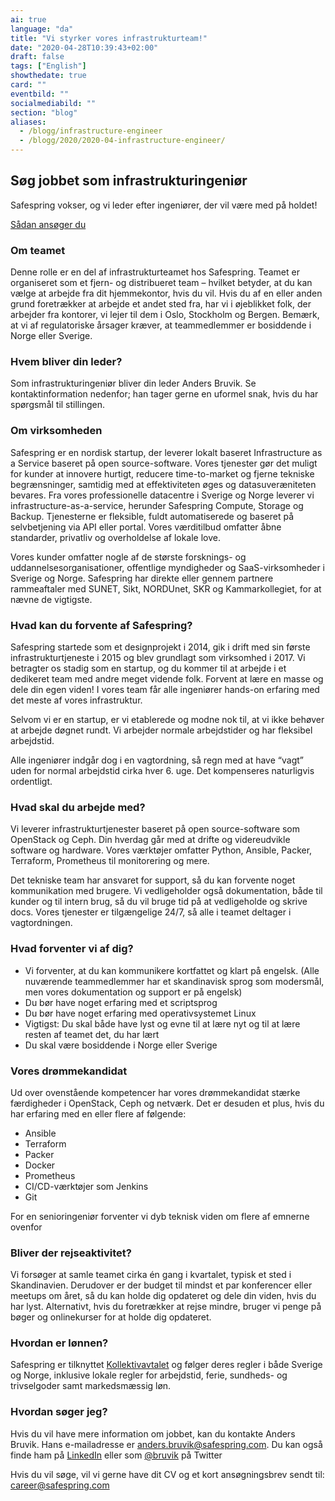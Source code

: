 ```yaml
---
ai: true
language: "da"
title: "Vi styrker vores infrastrukturteam!"
date: "2020-04-28T10:39:43+02:00"
draft: false
tags: ["English"]
showthedate: true
card: ""
eventbild: ""
socialmediabild: ""
section: "blog"
aliases:
  - /blogg/infrastructure-engineer
  - /blogg/2020/2020-04-infrastructure-engineer/
---
```

## Søg jobbet som infrastrukturingeniør

<div class="ingress"><p>Safespring vokser, og vi leder efter ingeniører, der vil være med på holdet!</p></div>

<a id="button" href="#apply">Sådan ansøger du</a>

### Om teamet

Denne rolle er en del af infrastrukturteamet hos Safespring. Teamet er organiseret som et fjern- og distribueret team – hvilket betyder, at du kan vælge at arbejde fra dit hjemmekontor, hvis du vil. Hvis du af en eller anden grund foretrækker at arbejde et andet sted fra, har vi i øjeblikket folk, der arbejder fra kontorer, vi lejer til dem i Oslo, Stockholm og Bergen. Bemærk, at vi af regulatoriske årsager kræver, at teammedlemmer er bosiddende i Norge eller Sverige.

### Hvem bliver din leder?

Som infrastrukturingeniør bliver din leder Anders Bruvik. Se kontaktinformation nedenfor; han tager gerne en uformel snak, hvis du har spørgsmål til stillingen.

### Om virksomheden

Safespring er en nordisk startup, der leverer lokalt baseret Infrastructure as a Service baseret på open source-software. Vores tjenester gør det muligt for kunder at innovere hurtigt, reducere time-to-market og fjerne tekniske begrænsninger, samtidig med at effektiviteten øges og datasuveræniteten bevares. Fra vores professionelle datacentre i Sverige og Norge leverer vi infrastructure-as-a-service, herunder Safespring Compute, Storage og Backup. Tjenesterne er fleksible, fuldt automatiserede og baseret på selvbetjening via API eller portal. Vores værditilbud omfatter åbne standarder, privatliv og overholdelse af lokale love.

Vores kunder omfatter nogle af de største forsknings- og uddannelsesorganisationer, offentlige myndigheder og SaaS-virksomheder i Sverige og Norge. Safespring har direkte eller gennem partnere rammeaftaler med SUNET, Sikt, NORDUnet, SKR og Kammarkollegiet, for at nævne de vigtigste.

### Hvad kan du forvente af Safespring?

Safespring startede som et designprojekt i 2014, gik i drift med sin første infrastrukturtjeneste i 2015 og blev grundlagt som virksomhed i 2017. Vi betragter os stadig som en startup, og du kommer til at arbejde i et dedikeret team med andre meget vidende folk. Forvent at lære en masse og dele din egen viden! I vores team får alle ingeniører hands-on erfaring med det meste af vores infrastruktur.

Selvom vi er en startup, er vi etablerede og modne nok til, at vi ikke behøver at arbejde døgnet rundt. Vi arbejder normale arbejdstider og har fleksibel arbejdstid.

Alle ingeniører indgår dog i en vagtordning, så regn med at have “vagt” uden for normal arbejdstid cirka hver 6. uge. Det kompenseres naturligvis ordentligt.

### Hvad skal du arbejde med?

Vi leverer infrastrukturtjenester baseret på open source-software som OpenStack og Ceph. Din hverdag går med at drifte og videreudvikle software og hardware. Vores værktøjer omfatter Python, Ansible, Packer, Terraform, Prometheus til monitorering og mere.

Det tekniske team har ansvaret for support, så du kan forvente noget kommunikation med brugere. Vi vedligeholder også dokumentation, både til kunder og til intern brug, så du vil bruge tid på at vedligeholde og skrive docs.
Vores tjenester er tilgængelige 24/7, så alle i teamet deltager i vagtordningen.

### Hvad forventer vi af dig?

- Vi forventer, at du kan kommunikere kortfattet og klart på engelsk. (Alle nuværende teammedlemmer har et skandinavisk sprog som modersmål, men vores dokumentation og support er på engelsk)
- Du bør have noget erfaring med et scriptsprog
- Du bør have noget erfaring med operativsystemet Linux
- Vigtigst: Du skal både have lyst og evne til at lære nyt og til at lære resten af teamet det, du har lært
- Du skal være bosiddende i Norge eller Sverige

### Vores drømmekandidat

Ud over ovenstående kompetencer har vores drømmekandidat stærke færdigheder i OpenStack, Ceph og netværk. Det er desuden et plus, hvis du har erfaring med en eller flere af følgende:

- Ansible
- Terraform
- Packer
- Docker
- Prometheus
- CI/CD-værktøjer som Jenkins
- Git

For en senioringeniør forventer vi dyb teknisk viden om flere af emnerne ovenfor

### Bliver der rejseaktivitet?

Vi forsøger at samle teamet cirka én gang i kvartalet, typisk et sted i Skandinavien.
Derudover er der budget til mindst et par konferencer eller meetups om året, så du kan holde dig opdateret og dele din viden, hvis du har lyst. Alternativt, hvis du foretrækker at rejse mindre, bruger vi penge på bøger og onlinekurser for at holde dig opdateret.

### Hvordan er lønnen?

Safespring er tilknyttet [Kollektivavtalet](https://www.itot.se/) og følger deres regler i både Sverige og Norge, inklusive lokale regler for arbejdstid, ferie, sundheds- og trivselgoder samt markedsmæssig løn.

<div id="apply"></div>

### Hvordan søger jeg?

Hvis du vil have mere information om jobbet, kan du kontakte Anders Bruvik. Hans e-mailadresse er [anders.bruvik@safespring.com](mailto:anders.bruvik@safespring.com). Du kan også finde ham på [LinkedIn](https://www.linkedin.com/in/bruvik/) eller som [@bruvik](https://twitter.com/bruvik) på Twitter

Hvis du vil søge, vil vi gerne have dit CV og et kort ansøgningsbrev sendt til:
[career@safespring.com](mailto:career@safespring.com)